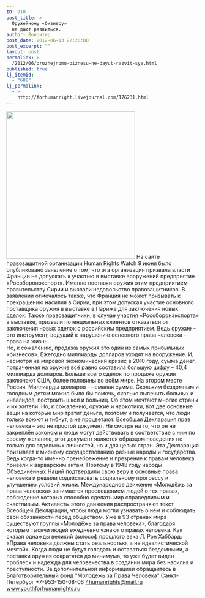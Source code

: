 ```yaml
---
ID: 910
post_title: >
  Оружейному «бизнесу»
  не дают развиться.
author: Волонтер
post_date: 2012-06-13 22:20:00
post_excerpt: ""
layout: post
permalink: >
  /2012/06/oruzhejnomu-biznesu-ne-dayut-razvit-sya.html
published: true
lj_itemid:
  - "688"
lj_permalink:
  - >
    http://forhumanright.livejournal.com/176231.html
---
```

<a href="http://pics.livejournal.com/forhumanright/pic/00017y8q/"><img src="http://pics.livejournal.com/forhumanright/pic/00017y8q" width="336" height="385" border='0'/></a> На сайте правозащитной организации Human Rights Watch 9 июня было опубликовано заявление о том, что эта организация призвала власти Франции не допускать к участию в выставке вооружений предприятие «Рособоронэкспорт». 
Именно поставки оружия этим предприятием правительству Сирии и вызвали недовольство правозащитников. В заявлении отмечалось также, что Франция не может призывать к прекращению насилия в Сирии, при этом допуская участие основного поставщика оружия в выставке в Париже для заключения новых сделок. Также правозащитники, в случае участия «Рособоронэкспорта» в выставке, призвали потенциальных клиентов отказаться от заключения новых сделок с российским предприятием. Ведь оружие – это инструмент, ведущий к нарушению основного права человека – права на жизнь.  
Но, к сожалению, продажа оружия это один из самых прибыльных «бизнесов». Ежегодно миллиарды долларов уходят на вооружение. И, несмотря на мировой экономический кризис в 2010 году, сумма денег, потраченная на оружие всё равно составила большую цифру – 40,4 миллиарда долларов. Больше всего сделок по продаже оружия заключают США, более половины во всём мире. На втором месте Россия. 
Миллиарды долларов – немалая сумма. Скольким бездомным и голодным детям можно было бы помочь, сколько вылечить больных и инвалидов, построить школ и больниц. Об этом мечтают многие страны и их жители. Но, к сожалению, оружие и наркотики, вот две основные вещи на которые мир тратит деньги, поэтому и получается, что люди только воюют и гибнут, а не процветают. 
Всеобщая Декларация прав человека – это не простой документ. Не смотря на то, что он не закреплён законом и люди могут действовать в соответствие с ним по своему желанию, этот документ является образцом поведения не только для отдельных личностей, но и для целых стран. Эта Декларация призывает к мирному сосуществованию разные народы и государства. Ведь когда-то именно пренебрежение и презрение к правам человека привели к варварским актам. Поэтому в 1948 году народы Объединённых Наций подтвердили свою веру в основные права человека и решили содействовать социальному прогрессу и улучшению условий жизни. 
Международное движение «Молодёжь за права человека» занимается просвещением людей о тех правах, соблюдение которых способно сделать мир справедливым и счастливым. Активисты этого движения распространяют текст Всеобщей Декларации, чтобы люди могли узнавать о нём и соблюдать свои обязанности перед обществом. Уже в 93 странах мира существуют группы «Молодёжь за права человека», благодаря которым тысячи людей ежедневно узнают о правах человека.
Как сказал однажды великий философ прошлого века Л. Рон Хаббард: «Права человека должны стать реальностью, а не идеалистической мечтой». Когда люди не будут голодать и оставаться бездомными, а поставки оружия сократятся до минимума, то уже будет виден проблеск и надежда для человечества в создании мира без насилия и преступности. 
За дополнительной информацией обращайтесь в
Благотворительный фонд
"Молодежь за Права Человека" Санкт-Петербург 
+7-953-150-08-06 
4humanrights@mail.ru
www.youthforhumanrights.ru